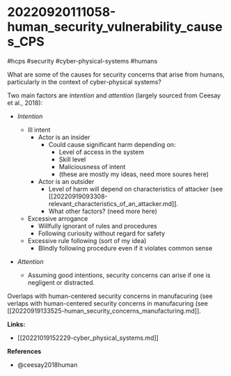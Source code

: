 # 20220920111058-human_security_vulnerability_causes_CPS

#hcps #security #cyber-physical-systems #humans

What are some of the causes for security concerns that arise from humans, particularly in the
context of cyber-physical systems?

Two main factors are *intention* and *attention* (largely sourced from Ceesay et al., 2018):

* *Intention*
    * Ill intent
        * Actor is an insider
            * Could cause significant harm depending on:
                * Level of access in the system
                * Skill level
                * Maliciousness of intent
                * (these are mostly my ideas, need more soures here)
        * Actor is an outsider
            * Level of harm will depend on characteristics of attacker (see [[20220919093308-relevant_characteristics_of_an_attacker.md]].
            * What other factors? (need more here)
    * Excessive arrogance
        * Willfully ignorant of rules and procedures
        * Following curiosity without regard for safety
    * Excessive rule following (sort of my idea)
        * Blindly following procedure even if it violates common sense

* *Attention*
    * Assuming good intentions, security concerns can arise if one is negligent
    or distracted.

Overlaps with human-centered security concerns in manufacuring (see
verlaps with human-centered security concerns in manufacuring (see
[[20220919133525-human_security_concerns_manufacturing.md]].

**Links:**

* [[20221019152229-cyber_physical_systems.md]]

**References**

* @ceesay2018human

